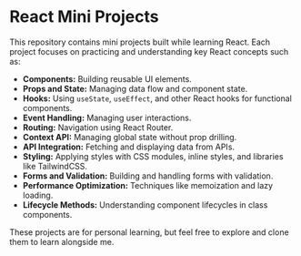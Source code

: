 # React Mini Projects

This repository contains mini projects built while learning React. Each project focuses on practicing and understanding key React concepts such as:

- **Components:** Building reusable UI elements.
- **Props and State:** Managing data flow and component state.
- **Hooks:** Using `useState`, `useEffect`, and other React hooks for functional components.
- **Event Handling:** Managing user interactions.
- **Routing:** Navigation using React Router.
- **Context API:** Managing global state without prop drilling.
- **API Integration:** Fetching and displaying data from APIs.
- **Styling:** Applying styles with CSS modules, inline styles, and libraries like TailwindCSS.
- **Forms and Validation:** Building and handling forms with validation.
- **Performance Optimization:** Techniques like memoization and lazy loading.
- **Lifecycle Methods:** Understanding component lifecycles in class components.

These projects are for personal learning, but feel free to explore and clone them to learn alongside me.
